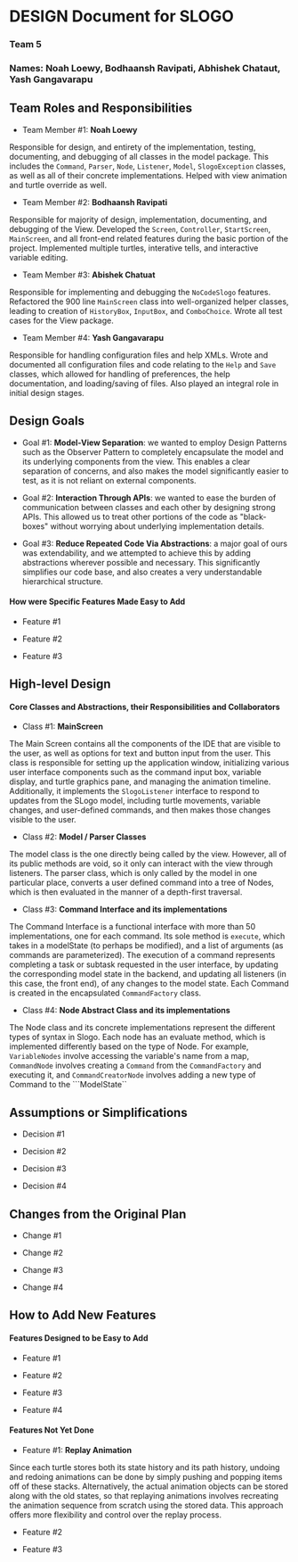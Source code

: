 # DESIGN Document for SLOGO
### Team 5
### Names: Noah Loewy, Bodhaansh Ravipati, Abhishek Chataut, Yash Gangavarapu


## Team Roles and Responsibilities

* Team Member #1: **Noah Loewy**

Responsible for design, and entirety of the implementation, testing, documenting, and debugging of 
all classes in the model package. This includes the ```Command```, ```Parser```, ```Node```,
```Listener```, ```Model```, ```SlogoException``` classes, as well as all of their concrete
implementations. Helped with view animation and turtle override as well.

* Team Member #2: **Bodhaansh Ravipati**

Responsible for majority of design, implementation, documenting, and debugging of the View. 
Developed the ```Screen```, ```Controller```, ```StartScreen```, ```MainScreen```, and all 
front-end related features during the basic portion of the project. Implemented multiple turtles,
interative tells, and interactive variable editing.

* Team Member #3: **Abishek Chatuat**

Responsible for implementing and debugging the ```NoCodeSlogo``` features. Refactored the 900 
line ```MainScreen``` class into well-organized helper classes, leading to creation of 
```HistoryBox```, ```InputBox```, and ```ComboChoice```. Wrote all test cases for the View 
package. 

* Team Member #4: **Yash Gangavarapu**

Responsible for handling configuration files and help XMLs. Wrote and documented all configuration 
files and code relating to the ```Help``` and ```Save``` classes, which allowed for handling of 
preferences, the help documentation, and loading/saving of files. Also played an integral role 
in initial design stages.


## Design Goals

* Goal #1: **Model-View Separation**: we wanted to employ Design Patterns such as the Observer 
  Pattern to completely encapsulate the model and its underlying components from the view. This 
  enables a clear separation of concerns, and also makes the model significantly easier to test, 
  as it is not reliant on external components.

* Goal #2: **Interaction Through APIs**: we wanted to ease the burden of communication between 
  classes and each other by designing strong APIs. This allowed us to treat other portions of 
  the code as "black-boxes" without worrying about underlying implementation details.

* Goal #3: **Reduce Repeated Code Via Abstractions**: a major goal of ours was extendability, 
  and we attempted to achieve this by adding abstractions wherever possible and necessary. This 
  significantly simplifies our code base, and also creates a very understandable hierarchical 
  structure.  


#### How were Specific Features Made Easy to Add

* Feature #1

* Feature #2

* Feature #3


## High-level Design

#### Core Classes and Abstractions, their Responsibilities and Collaborators

* Class #1: **MainScreen**

The Main Screen contains all the components of the IDE that are visible to the user, as well as 
options for text and button input from the user. This class is responsible for setting up the
application window, initializing various user interface components such as the command input box,
variable display, and turtle graphics pane, and managing the animation timeline. Additionally, it
implements the ```SlogoListener``` interface to respond to updates from the SLogo model, including
turtle movements, variable changes, and user-defined commands, and then makes those changes visible
to the user.

* Class #2: **Model / Parser Classes**

The model class is the one directly being called by the view. However, all of its public methods are
void, so it only can interact with the view through listeners. The parser class, which is only
called by the model in one particular place, converts a user defined command into a tree of Nodes,
which is then evaluated in the manner of a depth-first traversal.

* Class #3: **Command Interface and its implementations**

The Command Interface is a functional interface with more than 50 implementations, one for each
command. Its sole method is ```execute```, which takes in a modelState (to perhaps be modified), and
a list of arguments (as commands are parameterized). The execution of a command represents
completing a task or subtask requested in the user interface, by updating the corresponding model
state in the backend, and updating all listeners (in this case, the front end), of any changes to
the model state. Each Command is created in the encapsulated ```CommandFactory``` class.

* Class #4: **Node Abstract Class and its implementations**

The Node class and its concrete implementations represent the different types of syntax in Slogo.
Each node has an evaluate method, which is implemented differently based on the type of Node. For
example, ```VariableNodes``` involve accessing the variable's name from a map, ```CommandNode```
involves creating a ```Command``` from the ```CommandFactory``` and executing it,
and ```CommandCreatorNode``` involves adding a new type of Command to the ```ModelState``


## Assumptions or Simplifications

* Decision #1

* Decision #2

* Decision #3

* Decision #4


## Changes from the Original Plan

* Change #1

* Change #2

* Change #3

* Change #4


## How to Add New Features

#### Features Designed to be Easy to Add

* Feature #1

* Feature #2

* Feature #3

* Feature #4


#### Features Not Yet Done

* Feature #1: **Replay Animation**

Since each turtle stores both its state history and its path history, undoing and redoing animations 
can be done by simply pushing and popping items off of these stacks. Alternatively, the actual
animation objects can be stored along with the old states, so that replaying animations involves
recreating the animation sequence from scratch using the stored data. This approach offers more 
flexibility and control over the replay process.

* Feature #2

* Feature #3
